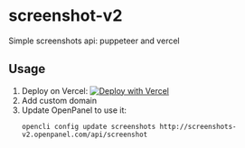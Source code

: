 # screenshot-v2

Simple screenshots api: puppeteer and vercel

## Usage

1. Deploy on Vercel: [![Deploy with Vercel](https://vercel.com/button)](https://vercel.com/new/clone?repository-url=https%3A%2F%2Fgithub.com%2Fstefanpejcic%2Fscreenshot-v2%2F&project-name=openpanel-screenshots-api&repository-name=openpanel-screenshots-api)
2. Add custom domain
3. Update OpenPanel to use it: 
   ```
   opencli config update screenshots http://screenshots-v2.openpanel.com/api/screenshot
   ```
